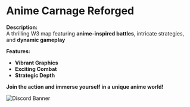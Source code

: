 # Anime Carnage Reforged

**Description:**  
A thrilling W3 map featuring **anime-inspired battles**, intricate strategies, and **dynamic gameplay**

**Features:**  
- **Vibrant Graphics**  
- **Exciting Combat**  
- **Strategic Depth**  

**Join the action and immerse yourself in a unique anime world!**

![Discord Banner](https://discord.com/api/guilds/1265059821439287369/widget.png?style=banner3)

